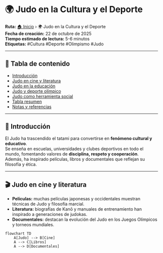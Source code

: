 # 🌍 Judo en la Cultura y el Deporte

**Ruta:** [🏠 Inicio](index.md) › 🌍 Judo en la Cultura y el Deporte  
**Fecha de creación:** 22 de octubre de 2025  
**Tiempo estimado de lectura:** 5-6 minutos  
**Etiquetas:** #Cultura #Deporte #Olimpismo #Judo  

---

## 📑 Tabla de contenido
- [Introducción](#introducción)
- [Judo en cine y literatura](#judo-en-cine-y-literatura)
- [Judo en la educación](#judo-en-la-educación)
- [Judo y deporte olímpico](#judo-y-deporte-olímpico)
- [Judo como herramienta social](#judo-como-herramienta-social)
- [Tabla resumen](#tabla-resumen)
- [Notas y referencias](#notas-y-referencias)

---

## 🏯 Introducción

El Judo ha trascendido el tatami para convertirse en **fenómeno cultural y educativo**.  
Se enseña en escuelas, universidades y clubes deportivos en todo el mundo, fomentando valores de **disciplina, respeto y cooperación**.  
Además, ha inspirado películas, libros y documentales que reflejan su filosofía y ética.

---

## 🎬 Judo en cine y literatura

- **Películas:** muchas películas japonesas y occidentales muestran técnicas de Judo y filosofía marcial.  
- **Literatura:** biografías de Kanō y manuales de entrenamiento han inspirado a generaciones de judokas.  
- **Documentales:** destacan la evolución del Judo en los Juegos Olímpicos y torneos mundiales.

```mermaid
flowchart TD
    A[Judo] --> B[Cine]
    A --> C[Libros]
    A --> D[Documentales]
